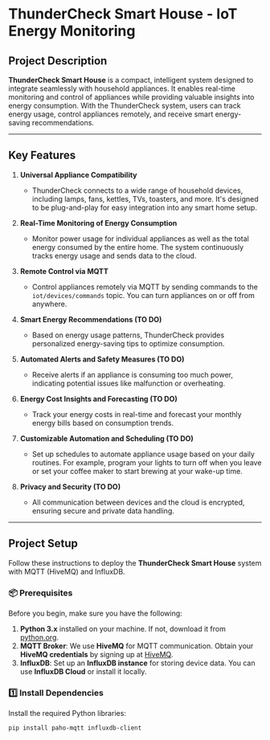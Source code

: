 # ThunderCheck Smart House - IoT Energy Monitoring

## Project Description

**ThunderCheck Smart House** is a compact, intelligent system designed to integrate seamlessly with household appliances. It enables real-time monitoring and control of appliances while providing valuable insights into energy consumption. With the ThunderCheck system, users can track energy usage, control appliances remotely, and receive smart energy-saving recommendations.

---

## Key Features

1. **Universal Appliance Compatibility**
   - ThunderCheck connects to a wide range of household devices, including lamps, fans, kettles, TVs, toasters, and more. It's designed to be plug-and-play for easy integration into any smart home setup.

2. **Real-Time Monitoring of Energy Consumption**
   - Monitor power usage for individual appliances as well as the total energy consumed by the entire home. The system continuously tracks energy usage and sends data to the cloud.

3. **Remote Control via MQTT**
   - Control appliances remotely via MQTT by sending commands to the `iot/devices/commands` topic. You can turn appliances on or off from anywhere.

4. **Smart Energy Recommendations (TO DO)**
   - Based on energy usage patterns, ThunderCheck provides personalized energy-saving tips to optimize consumption.

5. **Automated Alerts and Safety Measures (TO DO)**
   - Receive alerts if an appliance is consuming too much power, indicating potential issues like malfunction or overheating.

6. **Energy Cost Insights and Forecasting (TO DO)**
   - Track your energy costs in real-time and forecast your monthly energy bills based on consumption trends.

7. **Customizable Automation and Scheduling (TO DO)**
   - Set up schedules to automate appliance usage based on your daily routines. For example, program your lights to turn off when you leave or set your coffee maker to start brewing at your wake-up time.

8. **Privacy and Security (TO DO)**
   - All communication between devices and the cloud is encrypted, ensuring secure and private data handling.

---

## Project Setup

Follow these instructions to deploy the **ThunderCheck Smart House** system with MQTT (HiveMQ) and InfluxDB.

### 📦 Prerequisites

Before you begin, make sure you have the following:

1. **Python 3.x** installed on your machine. If not, download it from [python.org](https://www.python.org/downloads/).
2. **MQTT Broker**: We use **HiveMQ** for MQTT communication. Obtain your **HiveMQ credentials** by signing up at [HiveMQ](https://www.hivemq.com/).
3. **InfluxDB**: Set up an **InfluxDB instance** for storing device data. You can use **InfluxDB Cloud** or install it locally.

### 1️⃣ **Install Dependencies**

Install the required Python libraries:

```bash
pip install paho-mqtt influxdb-client
